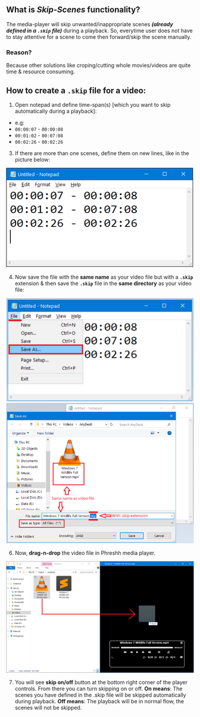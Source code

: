 ## What is ***Skip-Scenes*** functionality?

The media-player will skip unwanted/inappropriate scenes ***(already defined in a `.skip` file)*** during a playback. So, everytime  user does not have to stay attentive for a scene to come then forward/skip the scene manually.

### Reason?
Because other solutions like croping/cutting whole movies/videos are quite time & resource consuming.

## How to create a `.skip` file for a video:

1. Open notepad and define time-span(s) [which you want to skip automatically during a playback]:
* e.g:
* `00:00:07` - `00:00:08`
* `00:01:02` - `00:07:08`
* `00:02:26` - `00:02:26`

3. If there are more than one scenes, define them on new lines, like in the picture below:
<img src="https://github.com/Phreshhh/PhreshPlayer-plugins/blob/master/skipscenes/assets/img/filecreate-example/p1.png" width="700" alt="Playing video">

4. Now save the file with the **same name** as your video file but with a **`.skip`** extension & then save the **`.skip`** file in the **same directory** as your video file:
<img src="https://github.com/Phreshhh/PhreshPlayer-plugins/blob/master/skipscenes/assets/img/filecreate-example/p2.png" width="700" alt="Playing video">
<img src="https://github.com/Phreshhh/PhreshPlayer-plugins/blob/master/skipscenes/assets/img/filecreate-example/p3.png" width="700" alt="Playing video">

6. Now, **drag-n-drop** the video file in Phreshh media player.
<img src="https://github.com/Phreshhh/PhreshPlayer-plugins/blob/master/skipscenes/assets/img/filecreate-example/p5.png" width="700" alt="Playing video">

7. You will see **skip on/off** button at the bottom right corner of the player controls. From there you can turn skipping on or off.
**On means**: The scenes you have defined in the .skip file will be skipped automatically during playback.
**Off means**: The playback will be in normal flow, the scenes will not be skipped.